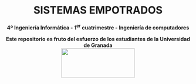 <center><h1>SISTEMAS EMPOTRADOS</h1></center>
<center><b>4º Ingeniería Informática - 1<sup>er</sup> cuatrimestre - Ingeniería de computadores</b></center>



<p align="center">
   <b>Este repositorio es fruto del esfuerzo de los estudiantes de la Universidad de Granada</b></br>
   <a href="http://deiit.ugr.es/"><img width="200" height="80" src="https://imgur.com/1lXPd4l.png"></a>
</p>
